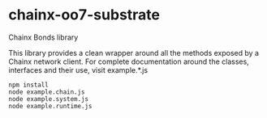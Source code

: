 # chainx-oo7-substrate
Chainx Bonds library

This library provides a clean wrapper around all the methods exposed by a Chainx network client. For complete documentation around the classes, interfaces and their use, visit example.*.js 

```
npm install
node example.chain.js
node example.system.js
node example.runtime.js
```
